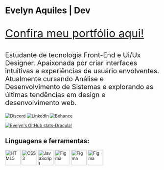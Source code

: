# Evelyn Aquiles | Dev

[<p style="font-size: 36px;">Confira meu portfólio aqui!</p>](https://github.com/myevvy)

<p style="font-size: 22px;">
  Estudante de tecnologia Front-End e Ui/Ux Designer. Apaixonada por criar interfaces intuitivas e experiências de usuário envolventes. Atualmente cursando Análise e Desenvolvimento de Sistemas e explorando as últimas tendências em design e desenvolvimento web.
</p>

[![Discord](https://img.shields.io/badge/Discord-5865F2?style=for-the-badge&logo=discord&logoColor=white)](https://discord.com/users/myevvy.-discord)
[![LinkedIn](https://img.shields.io/badge/LinkedIn-0077B5?style=for-the-badge&logo=linkedin&logoColor=white)](https://www.behance.net/evelynsilva80)
[![Behance](https://img.shields.io/badge/Behance-1769ff?style=for-the-badge&logo=behance&logoColor=white)](https://www.behance.net/evelynsilva80)

[![Evelyn's GitHub stats-Dracula!](https://github-readme-stats.vercel.app/api?username=myevvy&show_icons=true&theme=dracula#gh-dark-mode-only)](https://github.com/myevvy/github-readme-stats#gh-dark-mode-only)

## Linguagens e ferramentas:
<p align="left">
    <img src="https://cdn.jsdelivr.net/gh/devicons/devicon/icons/html5/html5-original.svg" alt="HTML5" width="50" height="50"/>
    <img src="https://cdn.jsdelivr.net/gh/devicons/devicon/icons/css3/css3-original.svg" alt="CSS3" width="50" height="50"/>
    <img src="https://cdn.jsdelivr.net/gh/devicons/devicon/icons/javascript/javascript-original.svg" alt="JavaScript" width="50" height="50"/>
    <img src="https://cdn.jsdelivr.net/gh/devicons/devicon/icons/python/python-original.svg" alt="Figma" width="50" height="50"/>
    <img src="https://cdn.jsdelivr.net/gh/devicons/devicon/icons/flask/flask-original.svg" alt="Figma" width="50" height="50"/>
    <img src="https://cdn.jsdelivr.net/gh/devicons/devicon/icons/figma/figma-original.svg" alt="Figma" width="50" height="50"/>
</p>
